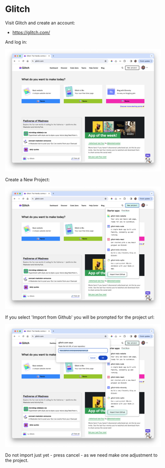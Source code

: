 # Glitch

Visit Glitch and create an account:

- <https://glitch.com/>

And log in:

![](img/01.png)

Create a New Project:

![](img/02.png)

If you select 'Import from Github' you will be prompted for the project url:

![](img/03.png)

Do not import just yet - press cancel - as we need make one adjustment to the project.





